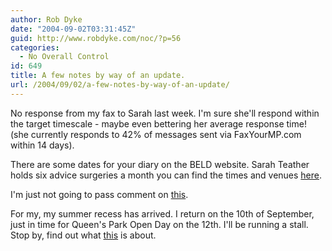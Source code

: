 ```yaml
---
author: Rob Dyke
date: "2004-09-02T03:31:45Z"
guid: http://www.robdyke.com/noc/?p=56
categories:
  - No Overall Control
id: 649
title: A few notes by way of an update.
url: /2004/09/02/a-few-notes-by-way-of-an-update/
---
```

No response from my fax to Sarah last week. I'm sure she'll respond within the target timescale - maybe even bettering her average response time! (she currently responds to 42% of messages sent via FaxYourMP.com within 14 days).

There are some dates for your diary on the BELD website. Sarah Teather holds six advice surgeries a month you can find the times and venues [here](http://www.brentlibdems.org.uk/events/).

I'm just not going to pass comment on [this](http://www.brentlibdems.org.uk/news/155.html).

For my, my summer recess has arrived. I return on the 10th of September, just in time for Queen's Park Open Day on the 12th. I'll be running a stall. Stop by, find out what [this](http://qpwireless.blogspot.com/) is about.